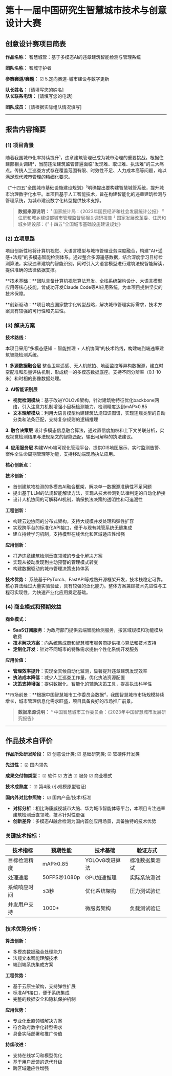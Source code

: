 # 第十一届中国研究生智慧城市技术与创意设计大赛
## 创意设计赛项目简表

**作品名称：** 智慧城管：基于多模态AI的违章建筑智能检测与管理系统

**团队名称：** 智城守护者

**参赛赛道/赛题：** ☑ 5.定向赛道-城市建设与数字更新

**队长姓名：** [请填写您的姓名]  
**队长联系电话：** [请填写您的电话]

**团队成员：** [请根据实际组队情况填写]

---

## 报告内容摘要

### (1) 项目背景

随着我国城市化率持续提升¹，违章建筑管理已成为城市治理的重要挑战。根据住建部相关调研²，当前违法建筑监管普遍面临"发现难、取证难、执法难"的三大痛点。传统人工巡查方式存在覆盖范围有限、时效性不足、人力成本高等问题，难以满足现代城市管理的精细化要求。

《"十四五"全国城市基础设施建设规划》³明确提出要构建智慧城管系统，提升城市治理数字化水平。本项目基于人工智能技术，旨在构建智能化的违章建筑检测与管理系统，为城市建设数字化转型提供技术支撑。

> **数据来源说明：**
> ¹ 国家统计局：《2023年国民经济和社会发展统计公报》
> ² 住房和城乡建设部城市管理监督局相关调研报告
> ³ 国家发展改革委、住房和城乡建设部：《"十四五"全国城市基础设施建设规划》

### (2) 立项思路

项目创新性地将计算机视觉、大语言模型与城市管理业务深度融合，构建"AI+遥感+法规"的多模态智能检测体系。通过整合多源遥感数据，结合深度学习目标检测算法，实现违章建筑的智能识别。同时引入大语言模型进行建筑法规智能解读，提供准确的法律依据支撑。

**技术基础：**团队具备计算机视觉算法开发、全栈系统架构设计、大语言模型应用等核心技能，曾成功开发Claude Code等AI应用系统，为本项目提供坚实的技术保障。

**创新驱动：**项目响应国家数字化转型战略，解决城市管理实际需求，技术方案具有较强的可行性和先进性。

### (3) 解决方案

**技术路线：**

本项目采用"多模态感知 + 智能推理 + 人机协同"的技术路线，构建端到端违章建筑智能检测系统。

**1. 多源数据融合层**
整合卫星遥感、无人机航拍、地面监控等异构数据源，建立时空配准和质量评估机制，形成统一的多模态数据底座。支持不同分辨率（0.1-10米）和时相的影像数据处理。

**2. AI智能识别层**
- **视觉检测模块**：基于改进YOLOv8架构，针对建筑物特征优化backbone网络，引入注意力机制增强小目标检测能力，检测精度达到mAP≥0.85
- **文本理解模块**：利用大语言模型构建建筑法规知识图谱，实现违规类型的自动分类和法条匹配，支持复杂规则的逻辑推理

**3. 融合决策层**
设计多模态信息融合算法，通过置信度加权和上下文关联分析，实现视觉检测结果与法规条文的智能匹配，输出可解释的执法建议。

**4. 应用服务层**
构建Web端可视化管理平台，提供GIS地图展示、实时监测告警、案件全生命周期管理等功能，支持移动端现场执法应用。

**核心创新点：**

**技术创新**：
- 首创建筑物检测的多模态AI融合框架，解决单一数据源准确性不足问题
- 提出基于LLM的法规智能解读方法，实现从技术检测到法律判定的自动化桥接
- 设计人机协同的可解释AI机制，确保执法决策的透明性和可追溯性

**工程创新**：
- 构建云边协同的分布式架构，支持大规模并发处理和弹性扩容
- 实现跨平台的标准化API接口，便于与现有城管系统无缝集成
- 建立持续学习机制，支持模型在线优化和区域适应性增强

**应用创新**：
- 打造违章建筑检测垂直领域的专业化解决方案
- 实现从被动发现到主动预警的管理模式转变
- 构建数据驱动的城市管理决策支持体系

**技术优势：**
系统基于PyTorch、FastAPI等成熟开源框架开发，技术栈稳定可靠。核心算法经过大量实验验证，具有较强的泛化能力。整体方案兼顾技术先进性与工程可实现性，为快速产业化应用奠定基础。

### (4) 商业模式和预期效益

**商业模式：**
- **SaaS订阅服务**：为政府部门提供云端智能检测服务，按区域规模和功能模块收费
- **技术解决方案**：向系统集成商和智慧城市服务商提供核心算法和技术支持
- **定制化开发**：针对不同城市的特殊需求提供个性化系统开发服务

**应用价值：**
- **管理效率提升**：实现全天候自动化监测，显著提升违章建筑发现效率
- **执法成本降低**：减少人工巡查工作量，优化执法资源配置
- **决策支持增强**：提供数据化、智能化的辅助决策工具，提高执法科学性

**市场前景：**根据中国智慧城市工作委员会数据⁴，我国智慧城市市场规模持续增长，城市管理信息化需求旺盛，项目具备良好的市场推广前景。

> **数据来源说明：**
> ⁴ 中国智慧城市工作委员会：《2023年中国智慧城市发展研究报告》

---

## 作品技术自评价

**作品所处研发阶段：** ☑ 创意设计类; ☑ 基础研究类; ☑ 软硬件开发类

**先进性：** ☑ 国内领先

**成果交付物类型：** ☑ 软件 ☑ 方法 ☑ 服务 ☑ 商业模式

**技术成熟度：** ☑ 第4级 (小规模原型验证)

**国内外对比参照物：**
☑ 国内产品/技术/标准
- **对标分析**：相比海康威视城市大脑、华为城市智能体等平台，本项目专注违章建筑检测垂直领域，技术针对性更强
- **创新差异**：多模态AI融合检测为国内首创应用场景，具备独特的技术优势

### 关键技术指标：

| 技术指标 | 预期性能 | 技术基础 | 验证方式 |
|---------|---------|----------|----------|
| 目标检测精度 | mAP≥0.85 | YOLOv8改进算法 | 标准数据集测试 |
| 处理速度 | 50FPS@1080p | GPU加速推理 | 实际系统测试 |
| 系统响应时间 | ≤3秒 | 优化系统架构 | 压力测试验证 |
| 并发用户支持 | 1000+ | 微服务架构 | 负载测试验证 |

### 技术优势分析：

**算法创新：**
- 多模态数据融合处理能力
- 法规文本智能理解技术  
- 端到端系统集成方案

**工程优势：**
- 基于云原生架构，支持弹性扩展
- 标准API接口，便于系统集成
- 完整的数据安全和隐私保护机制

**应用优势：**
- 专业化垂直领域解决方案
- 符合政府数字化转型需求
- 具备实际部署和推广价值

**持续改进：**
- 支持在线学习和模型优化
- 基于用户反馈的迭代升级
- 跨区域适应性增强

